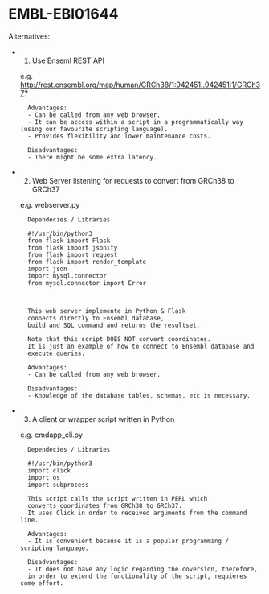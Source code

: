 # EMBL-EBI01644
Alternatives:
- 1. Use Enseml REST API
		
	e.g. http://rest.ensembl.org/map/human/GRCh38/1:942451..942451:1/GRCh37?
		
		Advantages:
		- Can be called from any web browser.
		- It can be access within a script in a programmatically way (using our favourite scripting language).
		- Provides flexibility and lower maintenance costs.
		
		Disadvantages:
		- There might be some extra latency.


- 2. Web Server listening for requests to convert from GRCh38 to GRCh37

	e.g. webserver.py

		Dependecies / Libraries

		#!/usr/bin/python3
		from flask import Flask
		from flask import jsonify
		from flask import request
		from flask import render_template
		import json
		import mysql.connector
		from mysql.connector import Error



		This web server implemente in Python & Flask
		connects directly to Ensembl database,
		build and SQL command and returns the resultset.

		Note that this script DOES NOT convert coordinates.
		It is just an example of how to connect to Ensembl database and
		execute queries.

		Advantages:
		- Can be called from any web browser.

		Disadvantages:
		- Knowledge of the database tables, schemas, etc is necessary.
		
- 3. A client or wrapper script written in Python
		
	e.g. cmdapp_cli.py
	
		Dependecies / Libraries
		
		#!/usr/bin/python3
		import click 
		import os
		import subprocess
		
		This script calls the script written in PERL which
		converts coordinates from GRCh38 to GRCh37.
		It uses Click in order to received arguments from the command line.
		
		Advantages:
		- It is convenient because it is a popular programming / scripting language.
		
		Disadvantages:
		- It does not have any logic regarding the coversion, therefore,
		in order to extend the functionality of the script, requieres some effort.

